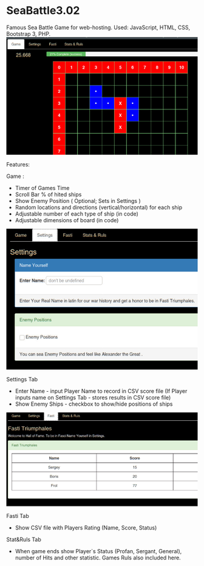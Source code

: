 # SeaBattle3.02

Famous Sea Battle Game for web-hosting.
Used: JavaScript, HTML, CSS, Bootstrap 3, PHP.
![Sea Battle Game](seabattle3.jpg?raw=true "Sea Battle v.3.02")


Features:

Game :
- Timer of Games Time
- Scroll Bar % of hited ships
- Show Enemy Position ( Optional; Sets in Settings )
- Random locations and directions (vertical/horizontal) for each ship 
- Adjustable number of each type of ship (in code)
- Adjustable dimensions of board (in code)

![Sea Battle Game](seabattle2.jpg?raw=true "Sea Battle v.3.02")

Settings Tab
- Enter Name - input Player Name to record in CSV score file (If Player inputs name on Settings Tab - stores results in CSV score file)
- Show Enemy Ships - checkbox to show/hide positions of ships

![Sea Battle Game](seabattle1.jpg?raw=true "Sea Battle v.3.02")

Fasti Tab 
- Show CSV file with Players Rating (Name, Score, Status)


Stat&Ruls Tab 
- When game ends show Player`s Status (Profan, Sergant, General), number of Hits and other statistic. Games Ruls also included here.
